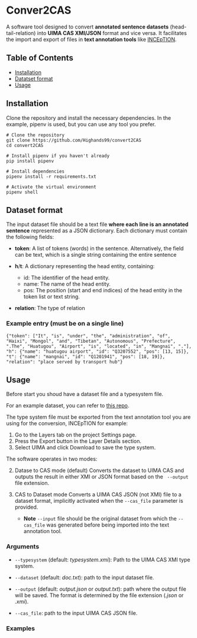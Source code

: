 # Conver2CAS
A software tool designed to convert **annotated sentence datasets** (head-tail-relation) into **UIMA CAS XMI/JSON** format and vice versa. It facilitates the import and export of files in **text annotation tools** like [INCEpTION](https://github.com/inception-project/inception).

## Table of Contents
- [Installation](#installation)
- [Datatset format](#dataset-format)
- [Usage](#usage)

## Installation
Clone the repository and install the necessary dependencies. In the example, pipenv is used, but you can use any tool you prefer.

    # Clone the repository
    git clone https://github.com/Highands99/convert2CAS
    cd convert2CAS

    # Install pipenv if you haven't already
    pip install pipenv

    # Install dependencies
    pipenv install -r requirements.txt

    # Activate the virtual environment
    pipenv shell

## Dataset format
The input dataset file should be a text file **where each line is an annotated sentence** represented as a JSON dictionary. Each dictionary must contain the following fields:

- **token**: A list of tokens (words) in the sentence. Alternatively, the field can be text, which is a single string containing the entire sentence

- **h**/**t**: A dictionary representing the head entity, containing:
    - id: The identifier of the head entity.
    - name: The name of the head entity.
    - pos: The position (start and end indices) of the head entity in the token list or text string.

- **relation**: The type of relation

### Example entry (must be on a single line)
    {"token": ["It", "is", "under", "the", "administration", "of", "Haixi", "Mongol", "and", "Tibetan", "Autonomous", "Prefecture", ".The", "Huatugou", "Airport", "is", "located", "in", "Mangnai", "."],
    "h": {"name": "huatugou airport", "id": "Q3207552", "pos": [13, 15]},
    "t": {"name": "mangnai", "id": "Q1201941", "pos": [18, 19]}, 
    "relation": "place served by transport hub"}

## Usage
Before start you shoud have a dataset file and a typesystem file.

For an example dataset, you can refer to [this repo](https://github.com/dair-iitd/DSRE). 

The type system file must be exported from the text annotation tool you are using for the conversion, INCEpTION for example:
1) Go to the Layers tab on the project Settings page.
2) Press the Export button in the Layer Details section.
3) Select UIMA and click Download to save the type system.

The software operates in two modes:

2) Datase to CAS mode (default)
Converts the dataset to UIMA CAS and outputs the result in either XMI or JSON format based on the ` --output`  file extension.

2) CAS to Dataset mode
Converts a UIMA CAS JSON (not XMI) file to a dataset format, implicitly activated when the `--cas_file` parameter is provided.

    - **Note** `--input` file should be the original dataset from which the `--cas_file` was generated before being imported into the text annotation tool.


### Arguments
- `--typesystem` (default: *typesystem.xmi*): Path to the UIMA CAS XMI type system.

- `--dataset` (default: *doc.txt*): path to the input dataset file.
    
- `--output` (default: *output.json* or *output.txt*): path where the output file will be saved. The format is determined by the file extension (*.json* or *.xmi*).

- `--cas_file`: path to the input UIMA CAS JSON file.

### Examples
